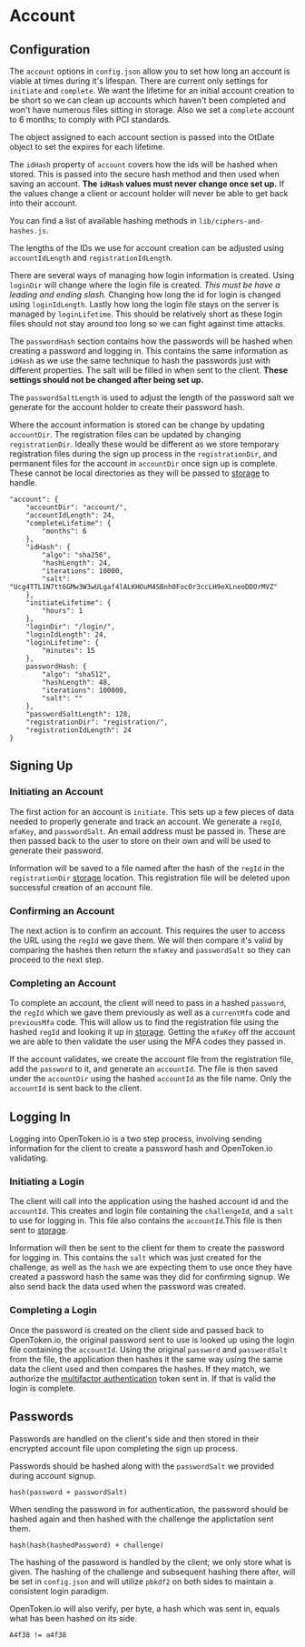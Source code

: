 Account
=======

## Configuration

The `account` options in `config.json` allow you to set how long an account is viable at times during it's lifespan. There are current only settings for `initiate` and `complete`. We want the lifetime for an initial account creation to be short so we can clean up accounts which haven't been completed and won't have numerous files sitting in storage. Also we set a `complete` account to 6 months; to comply with PCI standards.

The object assigned to each account section is passed into the OtDate object to set the expires for each lifetime.

The `idHash` property of `account` covers how the ids will be hashed when stored. This is passed into the secure hash method and then used when saving an account. **The `idHash` values must never change once set up.** If the values change a client or account holder will never be able to get back into their account.

You can find a list of available hashing methods in `lib/ciphers-and-hashes.js`.

The lengths of the IDs we use for account creation can be adjusted using `accountIdLength` and `registrationIdLength`.

There are several ways of managing how login information is created. Using `loginDir` will change where the login file is created. *This must be have a leading and ending slash.* Changing how long the id for login is changed using `loginIdLength`. Lastly how long the login file stays on the server is managed by `loginLifetime`. This should be relatively short as these login files should not stay around too long so we can fight against time attacks.

The `passwordHash` section contains how the  passwords will be hashed when creating a password and logging in. This contains the same information as `idHash` as we use the same technique to hash the passwords just with different properties. The salt will be filled in when sent to the client. **These settings should not be changed after being set up.**

The `passwordSaltLength` is used to adjust the length of the password salt we generate for the account holder to create their password hash.

Where the account information is stored can be change by updating `accountDir`. The registration files can be updated by changing `registrationDir`. Ideally these would be different as we store temporary registration files during the sign up process in the `registrationDir`, and permanent files for the account in `accountDir` once sign up is complete. These cannot be local directories as they will be passed to [storage] to handle.

    "account": {
        "accountDir": "account/",
        "accountIdLength": 24,
        "completeLifetime": {
            "months": 6
        },
        "idHash": {
            "algo": "sha256",
            "hashLength": 24,
            "iterations": 10000,
            "salt": "Ucg4TTL1N7tt6GMw3W3wULgaf4lALKHOuM4SBnh0FocOr3ccLH9eXLneoDDOrMVZ"
        },
        "initiateLifetime": {
            "hours": 1
        },
        "loginDir": "/login/",
        "loginIdLength": 24,
        "loginLifetime": {
            "minutes": 15
        },
        passwordHash: {
            "algo": "sha512",
            "hashLength": 48,
            "iterations": 100000,
            "salt": ""
        },
        "passwordSaltLength": 128,
        "registrationDir": "registration/",
        "registrationIdLength": 24
    }

## Signing Up

### Initiating an Account


The first action for an account is `initiate`. This sets up a few pieces of data needed to properly generate and track an account. We generate a `regId`, `mfaKey`, and `passwordSalt`. An email address must be passed in. These are then passed back to the user to store on their own and will be used to generate their password.

Information will be saved to a file named after the hash of the `regId` in the `registrationDir` [storage] location. This registration file will be deleted upon successful creation of an account file.

### Confirming an Account

The next action is to confirm an account. This requires the user to access the URL using the `regId` we gave them. We will then compare it's valid by comparing the hashes then return the `mfaKey` and `passwordSalt` so they can proceed to the next step.

### Completing an Account

To complete an account, the client will need to pass in a hashed `password`, the `regId` which we gave them previously as well as a `currentMfa` code and `previousMfa` code. This will allow us to find the registration file using the hashed `regId` and looking it up in [storage]. Getting the `mfaKey` off the account we are able to then validate the user using the MFA codes they passed in.

If the account validates, we create the account file from the registration file, add the `password` to it, and generate an `accountId`. The file is then saved under the `accountDir` using the hashed `accountId` as the file name. Only the `accountId` is sent back to the client.

## Logging In

Logging into OpenToken.io is a two step process, involving sending information for the client to create a password hash and OpenToken.io validating.

### Initiating a Login

The client will call into the application using the hashed account id and the `accountId`. This creates and login file containing the `challengeId`, and a `salt` to use for logging in. This file also contains the `accountId`.This file is then sent to [storage].

Information will then be sent to the client for them to create the password for logging in. This contains the `salt` which was just created for the challenge, as well as the `hash` we are expecting them to use once they have created a password hash the same was they did for confirming signup. We also send back the data used when the password was created.

### Completing a Login

Once the password is created on the client side and passed back to OpenToken.io, the original password sent to use is looked up using the login file containing the `accountId`. Using the original `password` and `passwordSalt` from the file, the application then hashes it the same way using the same data the client used and then compares the hashes. If they match, we authorize the [multifactor authentication](hotp.md) token sent in. If that is valid the login is complete.

Passwords
---------

Passwords are handled on the client's side and then stored in their encrypted account file upon completing the sign up process.

Passwords should be hashed along with the `passwordSalt` we provided during account signup.

    hash(password + passwordSalt)

When sending the password in for authentication, the password should be hashed again and then hashed with the challenge the applictation sent them.

    hash(hash(hashedPassword) + challenge)

The hashing of the password is handled by the client; we only store what is given. The hashing of the challenge and subsequent hashing there after, will be set in `config.json` and will utilize `pbkdf2` on both sides to maintain a consistent login paradigm.

OpenToken.io will also verify, per byte, a hash which was sent in, equals what has been hashed on its side.

    A4f38 != a4f38

[storage]: storage.md